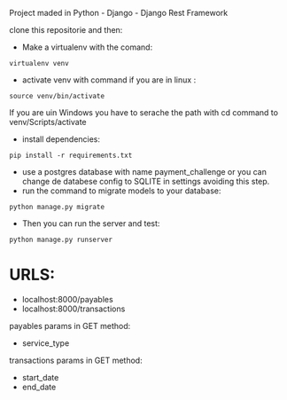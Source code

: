 Project maded in Python - Django - Django Rest Framework

clone this repositorie and then:

- Make a virtualenv with the comand: 
```
virtualenv venv
```
- activate venv with command if you are in linux : 

```
source venv/bin/activate
```
If you are uin Windows you have to serache the path with cd command to venv/Scripts/activate

- install dependencies: 
```
pip install -r requirements.txt
```
- use a postgres database with name payment_challenge or you can change de databese config to SQLITE in settings avoiding this step.
- run the command to migrate models to your database: 
```
python manage.py migrate
```
- Then you can run the server and test:

```
python manage.py runserver
```
# URLS:
- localhost:8000/payables
- localhost:8000/transactions

payables params in GET method:
- service_type

transactions params in GET method:
- start_date
- end_date



